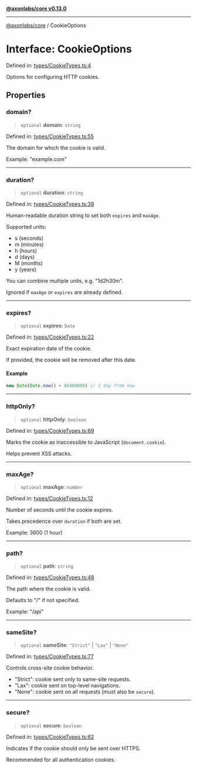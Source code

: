 [**@axonlabs/core v0.13.0**](../README.md)

***

[@axonlabs/core](../globals.md) / CookieOptions

# Interface: CookieOptions

Defined in: [types/CookieTypes.ts:4](https://github.com/AxonJsLabs/AxonJs/blob/407e35cea641a89da71a37171ebae2edf17c9012/src/types/CookieTypes.ts#L4)

Options for configuring HTTP cookies.

## Properties

### domain?

> `optional` **domain**: `string`

Defined in: [types/CookieTypes.ts:55](https://github.com/AxonJsLabs/AxonJs/blob/407e35cea641a89da71a37171ebae2edf17c9012/src/types/CookieTypes.ts#L55)

The domain for which the cookie is valid.

Example: "example.com"

***

### duration?

> `optional` **duration**: `string`

Defined in: [types/CookieTypes.ts:39](https://github.com/AxonJsLabs/AxonJs/blob/407e35cea641a89da71a37171ebae2edf17c9012/src/types/CookieTypes.ts#L39)

Human-readable duration string to set both `expires` and `maxAge`.

Supported units:
- s (seconds)
- m (minutes)
- h (hours)
- d (days)
- M (months)
- y (years)

You can combine multiple units, e.g. "1d2h30m".

Ignored if `maxAge` or `expires` are already defined.

***

### expires?

> `optional` **expires**: `Date`

Defined in: [types/CookieTypes.ts:22](https://github.com/AxonJsLabs/AxonJs/blob/407e35cea641a89da71a37171ebae2edf17c9012/src/types/CookieTypes.ts#L22)

Exact expiration date of the cookie.

If provided, the cookie will be removed after this date.

#### Example

```ts
new Date(Date.now() + 86400000) // 1 day from now
```

***

### httpOnly?

> `optional` **httpOnly**: `boolean`

Defined in: [types/CookieTypes.ts:69](https://github.com/AxonJsLabs/AxonJs/blob/407e35cea641a89da71a37171ebae2edf17c9012/src/types/CookieTypes.ts#L69)

Marks the cookie as inaccessible to JavaScript (`document.cookie`).

Helps prevent XSS attacks.

***

### maxAge?

> `optional` **maxAge**: `number`

Defined in: [types/CookieTypes.ts:12](https://github.com/AxonJsLabs/AxonJs/blob/407e35cea641a89da71a37171ebae2edf17c9012/src/types/CookieTypes.ts#L12)

Number of seconds until the cookie expires.

Takes precedence over `duration` if both are set.

Example: 3600 (1 hour)

***

### path?

> `optional` **path**: `string`

Defined in: [types/CookieTypes.ts:48](https://github.com/AxonJsLabs/AxonJs/blob/407e35cea641a89da71a37171ebae2edf17c9012/src/types/CookieTypes.ts#L48)

The path where the cookie is valid.

Defaults to "/" if not specified.

Example: "/api"

***

### sameSite?

> `optional` **sameSite**: `"Strict"` \| `"Lax"` \| `"None"`

Defined in: [types/CookieTypes.ts:77](https://github.com/AxonJsLabs/AxonJs/blob/407e35cea641a89da71a37171ebae2edf17c9012/src/types/CookieTypes.ts#L77)

Controls cross-site cookie behavior.
- "Strict": cookie sent only to same-site requests.
- "Lax": cookie sent on top-level navigations.
- "None": cookie sent on all requests (must also be `secure`).

***

### secure?

> `optional` **secure**: `boolean`

Defined in: [types/CookieTypes.ts:62](https://github.com/AxonJsLabs/AxonJs/blob/407e35cea641a89da71a37171ebae2edf17c9012/src/types/CookieTypes.ts#L62)

Indicates if the cookie should only be sent over HTTPS.

Recommended for all authentication cookies.
